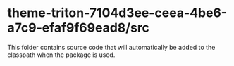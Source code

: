 # theme-triton-7104d3ee-ceea-4be6-a7c9-efaf9f69ead8/src

This folder contains source code that will automatically be added to the classpath when
the package is used.
